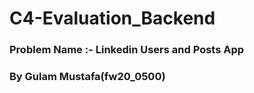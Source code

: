# C4-Evaluation_Backend

### Problem Name :- Linkedin Users and Posts App

### By Gulam Mustafa(fw20_0500)

